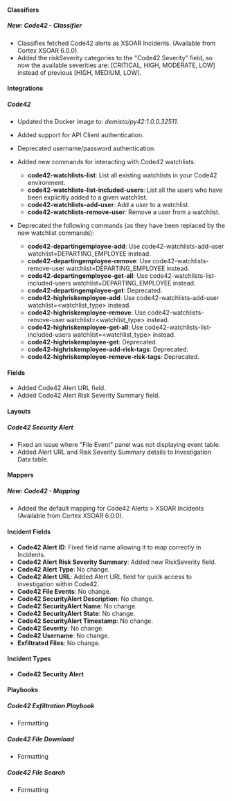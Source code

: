 
#### Classifiers
##### New: Code42 - Classifier
- Classifies fetched Code42 alerts as XSOAR Incidents. (Available from Cortex XSOAR 6.0.0).
- Added the riskSeverity categories to the "Code42 Severity" field, so now the available severities are: [CRITICAL, HIGH, MODERATE, LOW] instead of previous [HIGH, MEDIUM, LOW].

#### Integrations
##### Code42
- Updated the Docker image to: *demisto/py42:1.0.0.32511*.
- Added support for API Client authentication.
- Deprecated username/password authentication.

- Added new commands for interacting with Code42 watchlists:
    - **code42-watchlists-list**: List all existing watchlists in your Code42 environment.
    - **code42-watchlists-list-included-users**: List all the users who have been explicitly added to a given watchlist.
    - **code42-watchlists-add-user**: Add a user to a watchlist.
    - **code42-watchlists-remove-user**: Remove a user from a watchlist.
- Deprecated the following commands (as they have been replaced by the new watchlist commands):
    - **code42-departingemployee-add**: Use code42-watchlists-add-user watchlist=DEPARTING_EMPLOYEE instead.
    - **code42-departingemployee-remove**: Use code42-watchlists-remove-user watchlist=DEPARTING_EMPLOYEE instead.
    - **code42-departingemployee-get-all**: Use code42-watchlists-list-included-users watchlist=DEPARTING_EMPLOYEE instead.
    - **code42-departingemployee-get**: Deprecated.
    - **code42-highriskemployee-add**: Use code42-watchlists-add-user watchlist=<watchlist_type> instead.
    - **code42-highriskemployee-remove**: Use code42-watchlists-remove-user watchlist=<watchlist_type> instead.
    - **code42-highriskemployee-get-all**: Use code42-watchlists-list-included-users watchlist=<watchlist_type> instead.
    - **code42-highriskemployee-get**: Deprecated.
    - **code42-highriskemployee-add-risk-tags**: Deprecated.
    - **code42-highriskemployee-remove-risk-tags**: Deprecated.

#### Fields
- Added Code42 Alert URL field.
- Added Code42 Alert Risk Severity Summary field.

#### Layouts
##### Code42 Security Alert
- Fixed an issue where "File Event" panel was not displaying event table.
- Added Alert URL and Risk Severity Summary details to Investigation Data table.

#### Mappers
##### New: Code42 - Mapping
- Added the default mapping for Code42 Alerts > XSOAR Incidents (Available from Cortex XSOAR 6.0.0).

#### Incident Fields
- **Code42 Alert ID**: Fixed field name allowing it to map correctly in Incidents.
- **Code42 Alert Risk Severity Summary**: Added new RiskSeverity field.
- **Code42 Alert Type**: No change.
- **Code42 Alert URL**: Added Alert URL field for quick access to investigation within Code42.
- **Code42 File Events**: No change.
- **Code42 SecurityAlert Description**: No change.
- **Code42 SecurityAlert Name**: No change.
- **Code42 SecurityAlert State**: No change.
- **Code42 SecurityAlert Timestamp**: No change.
- **Code42 Severity**: No change.
- **Code42 Username**: No change.
- **Exfiltrated Files**: No change.

#### Incident Types
- **Code42 Security Alert**

#### Playbooks

##### Code42 Exfiltration Playbook
- Formatting

##### Code42 File Download
- Formatting

##### Code42 File Search
- Formatting
